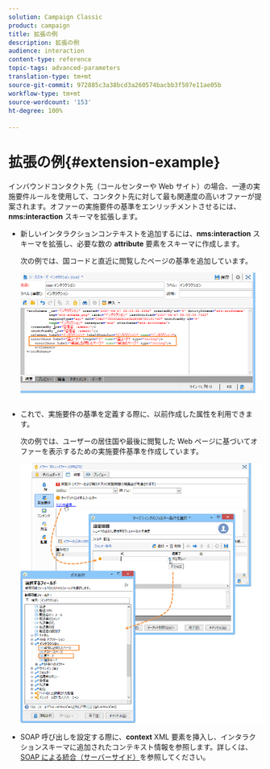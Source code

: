 ```yaml
---
solution: Campaign Classic
product: campaign
title: 拡張の例
description: 拡張の例
audience: interaction
content-type: reference
topic-tags: advanced-parameters
translation-type: tm+mt
source-git-commit: 972885c3a38bcd3a260574bacbb3f507e11ae05b
workflow-type: tm+mt
source-wordcount: '153'
ht-degree: 100%

---
```



# 拡張の例{#extension-example}

インバウンドコンタクト先（コールセンターや Web サイト）の場合、一連の実施要件ルールを使用して、コンタクト先に対して最も関連度の高いオファーが提案されます。オファーの実施要件の基準をエンリッチメントさせるには、**nms:interaction** スキーマを拡張します。

* 新しいインタラクションコンテキストを追加するには、**nms:interaction** スキーマを拡張し、必要な数の **attribute** 要素をスキーマに作成します。

   次の例では、国コードと直近に閲覧したページの基準を追加しています。

   ![](assets/s_ncs_configuration_offer_schemas.png)

* これで、実施要件の基準を定義する際に、以前作成した属性を利用できます。

   次の例では、ユーザーの居住国や最後に閲覧した Web ページに基づいてオファーを表示するための実施要件基準を作成しています。

   ![](assets/s_ncs_configuration_offer_context.png)

* SOAP 呼び出しを設定する際に、**context** XML 要素を挿入し、インタラクションスキーマに追加されたコンテキスト情報を参照します。詳しくは、[SOAP による統合（サーバーサイド）](../../interaction/using/integration-via-soap--server-side-.md)を参照してください。

